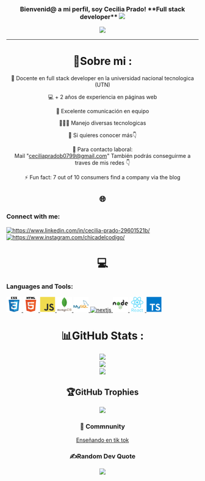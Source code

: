 <h3 align="center">
 Bienvenid@ a mi perfil, soy Cecilia Prado!
 **Full stack developer** 
  <img src="https://media.giphy.com/media/hvRJCLFzcasrR4ia7z/giphy.gif" width="28">
</h3>
<p align="center">
  <a href="https://github.com/CodeWhiteWeb/CodeWhiteWeb"><img src="https://readme-typing-svg.herokuapp.com?color=%2336BCF7&center=true&vCenter=true&lines=Hi+%2C+welcome+to+my+Github+page;I+am+CodeWhiteWeb;I+am+a+High+school+student;Web+Dev;Game+Dev;Bot+Dev;Crypto+Lover+%3C3"></a>
</p>

---
<div align="center">
  
# 💫Sobre mi :
🔭 Docente en full stack developer en la universidad nacional tecnologica (UTN) 
  
💻 + 2 años de experiencia en páginas web

  👯 Excelente comunicación en equipo

  👩🏻‍💻 Manejo diversas tecnologicas 

  💬 Si quieres conocer más👇

  📩 Para contacto laboral:  
  Mail  "ceciliapradob0799@gmail.com" 
  También podrás conseguirme a traves de mis redes 👇

⚡ Fun fact: 7 out of 10 consumers find a company via the blog


## 🌐 <h3 align="left">Connect with me:</h3>
<p align="left">
<a href="https://linkedin.com/in/https://www.linkedin.com/in/cecilia-prado-29601521b/" target="blank"><img align="center" src="https://raw.githubusercontent.com/rahuldkjain/github-profile-readme-generator/master/src/images/icons/Social/linked-in-alt.svg" alt="https://www.linkedin.com/in/cecilia-prado-29601521b/" height="30" width="40" /></a>
<a href="https://instagram.com/https://www.instagram.com/chicadelcodigo/" target="blank"><img align="center" src="https://raw.githubusercontent.com/rahuldkjain/github-profile-readme-generator/master/src/images/icons/Social/instagram.svg" alt="https://www.instagram.com/chicadelcodigo/" height="30" width="40" /></a>
</p>


# 💻<h3 align="left">Languages and Tools:</h3>
<p align="left"> <a href="https://www.w3schools.com/css/" target="_blank" rel="noreferrer"> <img src="https://raw.githubusercontent.com/devicons/devicon/master/icons/css3/css3-original-wordmark.svg" alt="css3" width="40" height="40"/> </a> <a href="https://www.w3.org/html/" target="_blank" rel="noreferrer"> <img src="https://raw.githubusercontent.com/devicons/devicon/master/icons/html5/html5-original-wordmark.svg" alt="html5" width="40" height="40"/> </a> <a href="https://developer.mozilla.org/en-US/docs/Web/JavaScript" target="_blank" rel="noreferrer"> <img src="https://raw.githubusercontent.com/devicons/devicon/master/icons/javascript/javascript-original.svg" alt="javascript" width="40" height="40"/> </a> <a href="https://www.mongodb.com/" target="_blank" rel="noreferrer"> <img src="https://raw.githubusercontent.com/devicons/devicon/master/icons/mongodb/mongodb-original-wordmark.svg" alt="mongodb" width="40" height="40"/> </a> <a href="https://www.mysql.com/" target="_blank" rel="noreferrer"> <img src="https://raw.githubusercontent.com/devicons/devicon/master/icons/mysql/mysql-original-wordmark.svg" alt="mysql" width="40" height="40"/> </a> <a href="https://nextjs.org/" target="_blank" rel="noreferrer"> <img src="https://cdn.worldvectorlogo.com/logos/nextjs-2.svg" alt="nextjs" width="40" height="40"/> </a> <a href="https://nodejs.org" target="_blank" rel="noreferrer"> <img src="https://raw.githubusercontent.com/devicons/devicon/master/icons/nodejs/nodejs-original-wordmark.svg" alt="nodejs" width="40" height="40"/> </a> <a href="https://reactjs.org/" target="_blank" rel="noreferrer"> <img src="https://raw.githubusercontent.com/devicons/devicon/master/icons/react/react-original-wordmark.svg" alt="react" width="40" height="40"/> </a> <a href="https://www.typescriptlang.org/" target="_blank" rel="noreferrer"> <img src="https://raw.githubusercontent.com/devicons/devicon/master/icons/typescript/typescript-original.svg" alt="typescript" width="40" height="40"/> </a> </p>

# 📊GitHub Stats :
![](https://github-readme-stats.vercel.app/api?username=CodeWhiteWeb&theme=radical&hide_border=false&include_all_commits=false&count_private=false)<br/>
![](https://github-readme-streak-stats.herokuapp.com/?user=CodeWhiteWeb&theme=radical&hide_border=false)<br/>
![](https://github-readme-stats.vercel.app/api/top-langs/?username=CodeWhiteWeb&theme=radical&hide_border=false&include_all_commits=false&count_private=false&layout=compact)

## 🏆GitHub Trophies
![](https://github-profile-trophy.vercel.app/?username=CodeWhiteWeb&theme=discord&no-frame=false&no-bg=false&margin-w=4)

### 📕 Commnunity

<!-- T I K T O K COMMUNITY -->
 [Enseñando en tik tok]([https://dev.to/codewhiteweb/10-must-have-3rd-party-services-for-all-websites-584m](https://www.tiktok.com/@lachicadelcodigo))


### ✍️Random Dev Quote
![]([file:///C:/Users/cecil/Downloads/BLACK%20FRIDAY.pdf](https://www.canva.com/design/DAFVPWT0aaY/waJavqe55-M5M2wKDApxkA/watch?utm_content=DAFVPWT0aaY&utm_campaign=designshare&utm_medium=link&utm_source=editor)https://www.canva.com/design/DAFVPWT0aaY/waJavqe55-M5M2wKDApxkA/watch?utm_content=DAFVPWT0aaY&utm_campaign=designshare&utm_medium=link&utm_source=editor)


</div>
